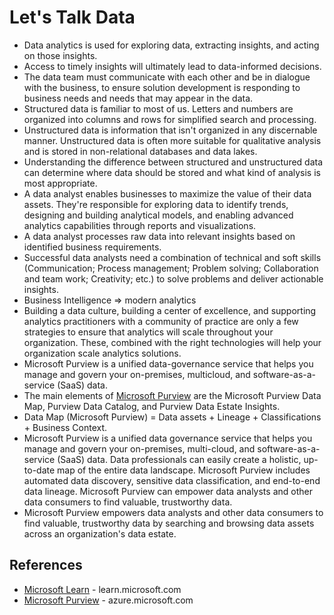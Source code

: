 # Let's Talk Data
* Data analytics is used for exploring data, extracting insights, and acting on those insights.
* Access to timely insights will ultimately lead to data-informed decisions.
* The data team must communicate with each other and be in dialogue with the business, to ensure solution development is responding to business needs and needs that may appear in the data.
* Structured data is familiar to most of us. Letters and numbers are organized into columns and rows for simplified search and processing. 
* Unstructured data is information that isn't organized in any discernable manner. Unstructured data is often more suitable for qualitative analysis and is stored in non-relational databases and data lakes.
* Understanding the difference between structured and unstructured data can determine where data should be stored and what kind of analysis is most appropriate.
* A data analyst enables businesses to maximize the value of their data assets. They're responsible for exploring data to identify trends, designing and building analytical models, and enabling advanced analytics capabilities through reports and visualizations.
* A data analyst processes raw data into relevant insights based on identified business requirements.
* Successful data analysts need a combination of technical and soft skills (Communication; Process management; Problem solving; Collaboration and team work; Creativity; etc.) to solve problems and deliver actionable insights.
* Business Intelligence => modern analytics
* Building a data culture, building a center of excellence, and supporting analytics practitioners with a community of practice are only a few strategies to ensure that analytics will scale throughout your organization. These, combined with the right technologies will help your organization scale analytics solutions.
* Microsoft Purview is a unified data-governance service that helps you manage and govern your on-premises, multicloud, and software-as-a-service (SaaS) data.
* The main elements of [Microsoft Purview](https://azure.microsoft.com/en-us/products/purview/) are the Microsoft Purview Data Map, Purview Data Catalog, and Purview Data Estate Insights.
* Data Map (Microsoft Purview) = Data assets + Lineage + Classifications + Business Context.
* Microsoft Purview is a unified data governance service that helps you manage and govern your on-premises, multi-cloud, and software-as-a-service (SaaS) data. Data professionals can easily create a holistic, up-to-date map of the entire data landscape. Microsoft Purview includes automated data discovery, sensitive data classification, and end-to-end data lineage. Microsoft Purview can empower data analysts and other data consumers to find valuable, trustworthy data.
* Microsoft Purview empowers data analysts and other data consumers to find valuable, trustworthy data by searching and browsing data assets across an organization's data estate.








## References
* [Microsoft Learn](https://learn.microsoft.com/) - learn.microsoft.com
* [Microsoft Purview](https://azure.microsoft.com/en-us/products/purview/) - azure.microsoft.com


